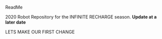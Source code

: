 ReadMe

2020 Robot Repository for the INFINITE RECHARGE season.
**Update at a later date**

LETS MAKE OUR FIRST CHANGE
